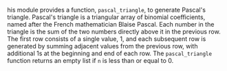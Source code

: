 his module provides a function, `pascal_triangle`, to generate Pascal's triangle. Pascal's triangle is a triangular array of binomial coefficients, named after the French mathematician Blaise Pascal. Each number in the triangle is the sum of the two numbers directly above it in the previous row. The first row consists of a single value, 1, and each subsequent row is generated by summing adjacent values from the previous row, with additional 1s at the beginning and end of each row. The `pascal_triangle` function returns an empty list if `n` is less than or equal to 0.
